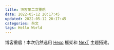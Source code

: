 ```yaml
---
title: 博客第二次重启
date: 2022-05-12 20:17:45
updated: 2022-05-12 20:17:45
categories: 杂文
tags: Hello World
---
```


博客重启！本次仍然选用 [Hexo](https://hexo.io/) 框架和 [NexT](https://theme-next.js.org/) 主题搭建。
